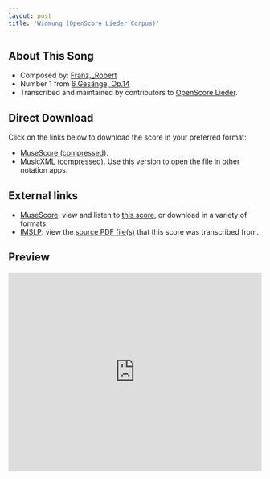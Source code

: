 ```yaml
---
layout: post
title: 'Widmung (OpenScore Lieder Corpus)'
---
```


## About This Song

- Composed by: [Franz,_Robert](https://fourscoreandmore.org/openscore/lieder/Franz,_Robert)
- Number 1 from [6 Gesänge, Op.14](https://fourscoreandmore.org/openscore/lieder/Franz,_Robert/6_Gesänge,_Op.14)
- Transcribed and maintained by contributors to [OpenScore Lieder].

[OpenScore Lieder]: https://musescore.com/openscore-lieder-corpus

## Direct Download

Click on the links below to download the score in your preferred format:
- [MuseScore (compressed)](https://github.com/openscore/lieder/blob/main/scores/Franz,_Robert/6_Gesänge,_Op.14/1_Widmung/lc5117906.mscz?raw=true).
- [MusicXML (compressed)](https://github.com/openscore/lieder/blob/main/scores/Franz,_Robert/6_Gesänge,_Op.14/1_Widmung/lc5117906.mxl?raw=true). Use this version to open the file in other notation apps.

## External links

- [MuseScore]: view and listen to [this score][MuseScore], or download in a variety of formats.
- [IMSLP]: view the [source PDF file(s)][IMSLP] that this score was transcribed from.

[MuseScore]: https://musescore.com/score/5117906
[IMSLP]: https://imslp.org/wiki/Special:ReverseLookup/295030

## Preview

<iframe width="100%" height="394" src="https://musescore.com/openscore-lieder-corpus/scores/5117906/embed" frameborder="0" allowfullscreen allow="autoplay; fullscreen"></iframe>
